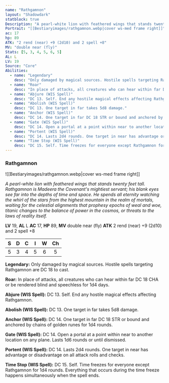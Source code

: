 ```yaml
---
name: "Rathgamnon"
layout: "Shadowdark"
statblock: true
Description: "A pearl-white lion with feathered wings that stands twenty feet tall. Rathgamnon is Madeera the Covenant's mightiest servant; his blank eyes see far into the depths of time and space. He spends all eternity watching the whirl of the stars from the highest mountain in the realm of mortals, waiting for the celestial alignments that prophesy epochs of weal and woe, titanic changes to the balance of power in the cosmos, or threats to the laws of reality itself."
Portrait: "[[Bestiaryimages/rathgamnon.webp|cover ws-med frame right]]"
ac: 17
hp: 89
ATK: "2 rend (near) +9 (2d10) and 2 spell +8"
MV: "double near (fly)"
Stats: [5, 3, 4, 5, 6, 5]
AL: L
LV: 19
Source: "Core"
Abilities:
  - name: "Legendary"
    desc: "Only damaged by magical sources. Hostile spells targeting Rathgamnon are DC 18 to cast."
  - name: "Roar"
    desc: "In place of attacks, all creatures who can hear within far DC 18 CHA or be rendered blind and speechless for 1d4 days."
  - name: "Abjure (WIS Spell)"
    desc: "DC 13. Self. End any hostile magical effects affecting Rathgamnon."
  - name: "Abolish (WIS Spell)"
    desc: "DC 13. One target in far takes 5d8 damage."
  - name: "Anchor (WIS Spell)"
    desc: "DC 14. One target in far DC 18 STR or bound and anchored by chains of golden runes for 1d4 rounds."
  - name: "Gate (WIS Spell)"
    desc: "DC 14. Open a portal at a point within near to another location on any plane. Lasts 1d6 rounds or until dismissed."
  - name: "Portent (WIS Spell)"
    desc: "DC 14. Lasts 2d4 rounds. One target in near has advantage or disadvantage on all attack rolls and checks."
  - name: "Time Stop (WIS Spell)"
    desc: "DC 15. Self. Time freezes for everyone except Rathgamnon for 1d4 rounds. Everything that occurs during the time freeze happens simultaneously when the spell ends."
---
```


### Rathgamnon

![[Bestiaryimages/rathgamnon.webp|cover ws-med frame right]]

_A pearl-white lion with feathered wings that stands twenty feet tall. Rathgamnon is Madeera the Covenant's mightiest servant; his blank eyes see far into the depths of time and space. He spends all eternity watching the whirl of the stars from the highest mountain in the realm of mortals, waiting for the celestial alignments that prophesy epochs of weal and woe, titanic changes to the balance of power in the cosmos, or threats to the laws of reality itself._

**LV** 19, **AL** L
**AC** 17, **HP** 89, **MV** double near (fly)
**ATK** 2 rend (near) +9 (2d10) and 2 spell +8

|  S  |  D  |  C  |  I  |  W  |  Ch  |
|:---:|:---:|:---:|:---:|:---:|:----:|
| 5 | 3 | 4 | 5 | 6 | 5 |

**Legendary:** Only damaged by magical sources. Hostile spells targeting Rathgamnon are DC 18 to cast.

**Roar:** In place of attacks, all creatures who can hear within far DC 18 CHA or be rendered blind and speechless for 1d4 days.

**Abjure (WIS Spell):** DC 13. Self. End any hostile magical effects affecting Rathgamnon.

**Abolish (WIS Spell):** DC 13. One target in far takes 5d8 damage.

**Anchor (WIS Spell):** DC 14. One target in far DC 18 STR or bound and anchored by chains of golden runes for 1d4 rounds.

**Gate (WIS Spell):** DC 14. Open a portal at a point within near to another location on any plane. Lasts 1d6 rounds or until dismissed.

**Portent (WIS Spell):** DC 14. Lasts 2d4 rounds. One target in near has advantage or disadvantage on all attack rolls and checks.

**Time Stop (WIS Spell):** DC 15. Self. Time freezes for everyone except Rathgamnon for 1d4 rounds. Everything that occurs during the time freeze happens simultaneously when the spell ends.

